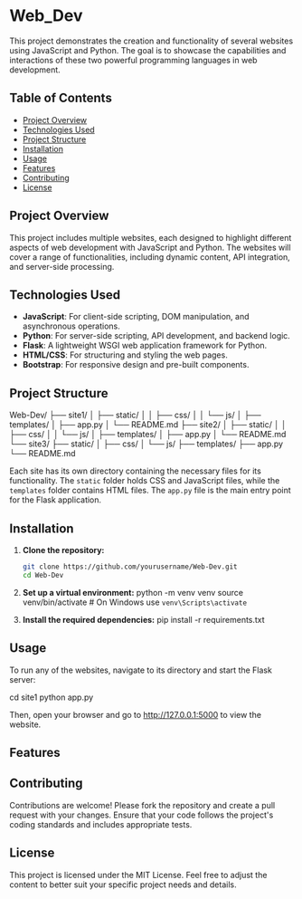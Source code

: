 # Web_Dev

This project demonstrates the creation and functionality of several websites using JavaScript and Python. The goal is to showcase the capabilities and interactions of these two powerful programming languages in web development.

## Table of Contents

- [Project Overview](#project-overview)
- [Technologies Used](#technologies-used)
- [Project Structure](#project-structure)
- [Installation](#installation)
- [Usage](#usage)
- [Features](#features)
- [Contributing](#contributing)
- [License](#license)

## Project Overview

This project includes multiple websites, each designed to highlight different aspects of web development with JavaScript and Python. The websites will cover a range of functionalities, including dynamic content, API integration, and server-side processing.

## Technologies Used

- **JavaScript**: For client-side scripting, DOM manipulation, and asynchronous operations.
- **Python**: For server-side scripting, API development, and backend logic.
- **Flask**: A lightweight WSGI web application framework for Python.
- **HTML/CSS**: For structuring and styling the web pages.
- **Bootstrap**: For responsive design and pre-built components.

## Project Structure

Web-Dev/
├── site1/
│ ├── static/
│ │ ├── css/
│ │ └── js/
│ ├── templates/
│ ├── app.py
│ └── README.md
├── site2/
│ ├── static/
│ │ ├── css/
│ │ └── js/
│ ├── templates/
│ ├── app.py
│ └── README.md
└── site3/
├── static/
│ ├── css/
│ └── js/
├── templates/
├── app.py
└── README.md

Each site has its own directory containing the necessary files for its functionality. The `static` folder holds CSS and JavaScript files, while the `templates` folder contains HTML files. The `app.py` file is the main entry point for the Flask application.

## Installation

1. **Clone the repository:**

   ```bash
   git clone https://github.com/yourusername/Web-Dev.git
   cd Web-Dev

2. **Set up a virtual environment:**
   python -m venv venv
   source venv/bin/activate  # On Windows use `venv\Scripts\activate`

3. **Install the required dependencies:**
   pip install -r requirements.txt


## Usage

To run any of the websites, navigate to its directory and start the Flask server:

cd site1
python app.py

Then, open your browser and go to http://127.0.0.1:5000 to view the website.

## Features

## Contributing
Contributions are welcome! Please fork the repository and create a pull request with your changes. Ensure that your code follows the project's coding standards and includes appropriate tests.

## License
This project is licensed under the MIT License.
Feel free to adjust the content to better suit your specific project needs and details.
